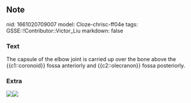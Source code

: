 ## Note
nid: 1661020709007
model: Cloze-chrisc-ff04e
tags: GSSE::!Contributor::Victor_Liu
markdown: false

### Text
The capsule of the elbow joint is carried up over the bone above the {{c1::coronoid}} fossa anteriorly and {{c2::olecranon}} fossa posteriorly.

### Extra
<img src=
"paste-c8e4b061ab5f4041b2d48d61bd82304404854c1e.jpg"><img src= 
"paste-1d0425a789f8dbb2314b2575004d0d99557b2660.jpg">
